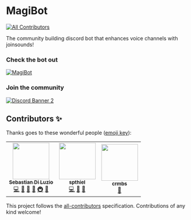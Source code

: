 # MagiBot 
<!-- ALL-CONTRIBUTORS-BADGE:START - Do not remove or modify this section -->
[![All Contributors](https://img.shields.io/badge/all_contributors-3-orange.svg?style=flat-square)](#contributors-)
<!-- ALL-CONTRIBUTORS-BADGE:END -->
The community building discord bot that enhances voice channels with joinsounds!

### Check the bot out
[![MagiBot](https://bots.ondiscord.xyz/bots/384820232583249921/embed?theme=dark&showGuilds=true)](https://bots.ondiscord.xyz/bots/384820232583249921)
### Join the community
[![Discord Banner 2](https://discordapp.com/api/guilds/380669498014957569/widget.png?style=banner2)](https://discord.gg/2Evcf4T)



## Contributors ✨

Thanks goes to these wonderful people ([emoji key](https://allcontributors.org/docs/en/emoji-key)):

<!-- ALL-CONTRIBUTORS-LIST:START - Do not remove or modify this section -->
<!-- prettier-ignore-start -->
<!-- markdownlint-disable -->
<table>
  <tr>
    <td align="center"><a href="http://diluz.io"><img src="https://avatars.githubusercontent.com/u/18548570?v=4?s=100" width="100px;" alt=""/><br /><sub><b>Sebastian Di Luzio</b></sub></a><br /><a href="https://github.com/maybeanerd/MagiBot/commits?author=maybeanerd" title="Code">💻</a> <a href="#ideas-maybeanerd" title="Ideas, Planning, & Feedback">🤔</a> <a href="https://github.com/maybeanerd/MagiBot/pulls?q=is%3Apr+reviewed-by%3Amaybeanerd" title="Reviewed Pull Requests">👀</a> <a href="#business-maybeanerd" title="Business development">💼</a> <a href="#infra-maybeanerd" title="Infrastructure (Hosting, Build-Tools, etc)">🚇</a> <a href="#maintenance-maybeanerd" title="Maintenance">🚧</a></td>
    <td align="center"><a href="https://github.com/spthiel"><img src="https://avatars.githubusercontent.com/u/17518682?v=4?s=100" width="100px;" alt=""/><br /><sub><b>spthiel</b></sub></a><br /><a href="https://github.com/maybeanerd/MagiBot/commits?author=spthiel" title="Code">💻</a> <a href="#ideas-spthiel" title="Ideas, Planning, & Feedback">🤔</a> <a href="https://github.com/maybeanerd/MagiBot/pulls?q=is%3Apr+reviewed-by%3Aspthiel" title="Reviewed Pull Requests">👀</a></td>
    <td align="center"><a href="https://github.com/7crmbs2"><img src="https://avatars.githubusercontent.com/u/51399053?v=4?s=100" width="100px;" alt=""/><br /><sub><b>crmbs</b></sub></a><br /><a href="#userTesting-7crmbs2" title="User Testing">📓</a></td>
  </tr>
</table>

<!-- markdownlint-restore -->
<!-- prettier-ignore-end -->

<!-- ALL-CONTRIBUTORS-LIST:END -->

This project follows the [all-contributors](https://github.com/all-contributors/all-contributors) specification. Contributions of any kind welcome!